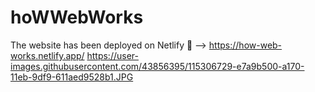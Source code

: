 # hoWWebWorks
The website has been deployed on Netlify 🔗 --> https://how-web-works.netlify.app/
https://user-images.githubusercontent.com/43856395/115306729-e7a9b500-a170-11eb-9df9-611aed9528b1.JPG
